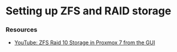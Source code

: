 # Setting up ZFS and RAID storage

### Resources
* [YouTube: ZFS Raid 10 Storage in Proxmox 7 from the GUI](https://www.youtube.com/watch?v=aoXAdDa1qVk)
